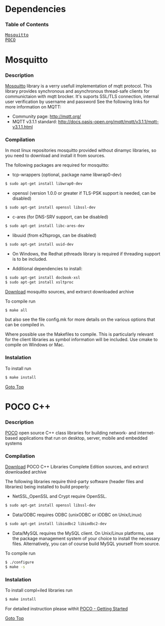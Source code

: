 Dependencies
============

### Table of Contents
<pre>
<a href="#mosquitto">Mosquitto</a>
<a href="#poco">POCO</a>
</pre>


# Mosquitto
### Description
[Mosquitto](https://mosquitto.org/) library is a verry usefull implementation of mqtt protocol. This library provides synchronous and asynchronous thread-safe clients for communictaion with mqtt brocker. It's suports SSL/TLS connection, internal user verification by username and password
See the following links for more information on MQTT:

- Community page: <http://mqtt.org/>
- MQTT v3.1.1 standard: <http://docs.oasis-open.org/mqtt/mqtt/v3.1.1/mqtt-v3.1.1.html>

### Compilation
In most linux repositories mosquitto provided without dinamyc libraries, so you need to download and install it from sources.

The following packages are required for mosquitto:

* tcp-wrappers (optional, package name libwrap0-dev)
```bash
$ sudo apt-get install libwrap0-dev
```

* openssl (version 1.0.0 or greater if TLS-PSK support is needed, can be disabled)
```bash
$ sudo apt-get install openssl libssl-dev
```

* c-ares (for DNS-SRV support, can be disabled)
```bash
$ sudo apt-get install libc-ares-dev
```

* libuuid (from e2fsprogs, can be disabled)
```bash
$ sudo apt-get install uuid-dev
```

* On Windows, the Redhat pthreads library is required if threading support is
  to be included.

* Additional dependencies to install:
```bash
$ sudo apt-get install docbook-xsl
$ sudo apt-get install xsltproc
```

[Download](https://mosquitto.org/download/) mosquitto sources, and extrarct downloaded archive

To compile run 
```bash
$ make all
```
but also see the file config.mk for more details on the various options that can be compiled in.

Where possible use the Makefiles to compile. This is particularly relevant for the client libraries as symbol information will be included.  Use cmake to compile on Windows or Mac.

### Instalation

To install run 
```bash
$ make install
```
[Goto Top](#table-of-contents)

# POCO C++
### Description
[POCO](https://pocoproject.org/) open source C++ class libraries for building network- and internet-based applications that run on desktop, server, mobile and embedded systems

### Compilation
[Download](https://pocoproject.org/download/index.html) POCO C++ Libraries Complete Edition sources, and extrarct downloaded archive

The following libraries require third-party software (header files and libraries) being installed to build properly:

 * NetSSL_OpenSSL and Crypt require OpenSSL.
```bash
$ sudo apt-get install openssl libssl-dev
```

 * Data/ODBC requires ODBC (unixODBC or iODBC on Unix/Linux)
```bash
$ sudo apt-get install libiodbc2 libiodbc2-dev
```

 * Data/MySQL requires the MySQL client.
On Unix/Linux platforms, use the package management system of your choice to install the necessary files. Alternatively, you can of course build MySQL yourself from source.

To compile run
```bash
$ ./configure
$ make -s
```

### Instalation
To install compl=iled libraries run
```bash
$ make install
```


For detailed instruction please withit [POCO - Getting Started](https://pocoproject.org/docs/00200-GettingStarted.html)

[Goto Top](#table-of-contents)
